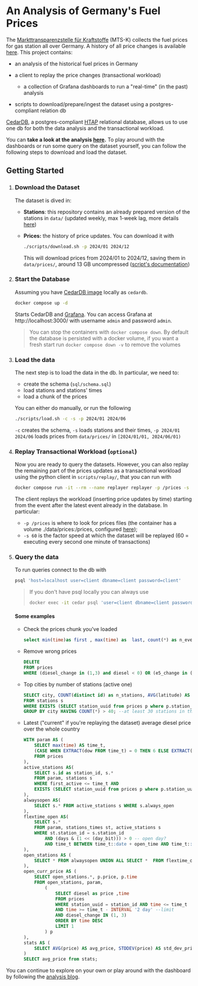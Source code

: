 # An Analysis of Germany's Fuel Prices

The [Markttransparenzstelle für Kraftstoffe](https://www.bundeskartellamt.de/DE/Aufgaben/MarkttransparenzstelleFuerKraftstoffe/MTS-K_Infotext/mts-k_node.html) (MTS-K) collects the fuel prices for gas station all over Germany. A history of all price changes is available [here](https://dev.azure.com/tankerkoenig/tankerkoenig-data). This project contains:

- an analysis of the historical fuel prices in Germany 
- a client to replay the price changes (transactional workload)
  - a collection of Grafana dashboards to run a "real-time" (in the past) analysis

- scripts to download/prepare/ingest the dataset using a postgres-compliant relation db

[CedarDB](https://cedardb.com), a postgres-compliant [HTAP](https://en.wikipedia.org/wiki/Hybrid_transactional/analytical_processing) relational database, allows us to use one db for both the data analysis and the transactional workload.

You can **take a look at the analysis [here](https://ludof63.github.io/MTSK-analysis/).** To play around with the dashboards or run some query on the dataset yourself, you can follow the following steps to download and load the dataset.

## Getting Started

1. ### Download the Dataset

   The dataset is dived in:

   - **Stations**: this repository contains an already prepared version of the stations in `data/` (updated weekly, max 1-week lag, more details [here](./scripts/data_preparation.md)) 

   - **Prices:** the history of price updates. You can download it with

     ```bash
     ./scripts/download.sh -p 2024/01 2024/12
     ```

     This will download prices from 2024/01 to 2024/12, saving them in `data/prices/`, around 13 GB uncompressed ([script's documentation](./scripts/README.md))

2. ### Start the Database

   Assuming you have [CedarDB image](https://cedardb.com/docs/getting_started/running_docker_image/) locally as `cedardb`.

   ```bash
   docker compose up -d
   ```

   Starts CedarDB and [Grafana](https://grafana.com/). You can access Grafana at http://localhost:3000/ with username `admin` and password `admin`. 

   > You can stop the containers with `docker compose down`. By default the database is persisted with a docker volume, if you want a fresh start run `docker compose down -v` to remove the volumes

3. ### Load the data

   The next step is to load the data in the db. In particular, we need to:

   - create the schema (`sql/schema.sql`) 
   - load stations and stations' times 
   - load a chunk of the prices

   You can either do manually, or run the following

   ```bash
   ./scripts/load.sh -c -s -p 2024/01 2024/06
   ```

   `-c` creates the schema, `-s` loads stations and their times, `-p 2024/01 2024/06` loads prices from `data/prices/` in `[2024/01/01, 2024/06/01)`

4. ### Replay Transactional Workload (`optional`)

   Now you are ready to query the datasets. However, you can also replay the remaining part of the prices updates as a transactional workload using the python client in `scripts/replay/`, that you can run with

   ```bash
   docker compose run -it --rm --name replayer replayer -p /prices -s 60
   ```

   The client replays the workload (inserting price updates by time) starting from the event after the latest event already in the database. In particular:

   - `-p /prices` is where to look for prices files (the container has a volume ./data/prices:/prices, configured [here](docker-compose.yml));
   - `-s 60` is the factor speed at which the dataset will be replayed (60 = executing every second one minute of transactions)

5. ### Query the data

   To run queries connect to the db with

   ```bash
   psql 'host=localhost user=client dbname=client password=client'
   ```

   > If you don't have psql locally you can always use
   >
   > ```bash
   > docker exec -it cedar psql 'user=client dbname=client password=client'
   > ```

   #### Some examples

   - Check the prices chunk you've loaded

     ```sql
     select min(time)as first , max(time) as  last, count(*) as n_events from prices;
     ```

   - Remove wrong prices

     ```sql
     DELETE 
     FROM prices 
     WHERE (diesel_change in (1,3) and diesel < 0) OR (e5_change in (1,3) and e5 < 0) OR (e10_change in (1,3) and e10 < 0);
     ```

   - Top cities by number of stations (active one)

     ```sql
     SELECT city, COUNT(distinct id) as n_stations, AVG(latitude) AS latitude, AVG(longitude) AS longitude
     FROM stations s
     WHERE EXISTS (SELECT station_uuid from prices p where p.station_uuid = s.id) -- avoid inactive stations
     GROUP BY city HAVING COUNT(*) > 40; --at least 30 stations in the city
     ```

   - Latest ("current" if you're replaying the dataset) average diesel price over the whole country

     ```sql
     WITH param AS (
         SELECT max(time) AS time_t, 
         (CASE WHEN EXTRACT(dow FROM time_t) = 0 THEN 6 ELSE EXTRACT(dow FROM time_t) -1 END ) as day_bit,
         FROM prices
     ),
     active_stations AS(
         SELECT s.id as station_id, s.*
         FROM param, stations s 
         WHERE first_active <= time_t AND
         EXISTS (SELECT station_uuid from prices p where p.station_uuid = s.id AND time BETWEEN time_t - INTERVAL '3 day' AND time_t)-- avoid inactive stations
     ), 
     alwaysopen AS(
         SELECT s.* FROM active_stations s WHERE s.always_open 
     ),
     flextime_open AS(
         SELECT s.*
         FROM param, stations_times st, active_stations s
         WHERE st.station_id = s.station_id
             AND (days & (1 << (day_bit))) > 0 -- open day?
             AND time_t BETWEEN time_t::date + open_time AND time_t::date + close_time -- opening hours?
     ),
     open_stations AS (
         SELECT * FROM alwaysopen UNION ALL SELECT *  FROM flextime_open
     ),
     open_curr_price AS (
         SELECT open_stations.*, p.price, p.time
         FROM open_stations, param, 
             (
                 SELECT diesel as price ,time
                 FROM prices
                 WHERE station_uuid = station_id AND time <= time_t
                 AND time >= time_t - INTERVAL '2 day' --limit
                 AND diesel_change IN (1, 3)
                 ORDER BY time DESC
                 LIMIT 1
             ) p
     ), 
     stats AS (
         SELECT AVG(price) AS avg_price, STDDEV(price) AS std_dev_price FROM open_curr_price
     )
     SELECT avg_price from stats;
     ```

You can continue to explore on your own or play around with the dashboard by following the [analysis blog](https://ludof63.github.io/MTSK-analysis/).

